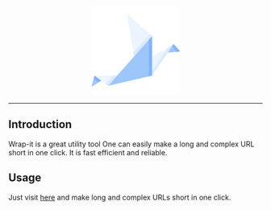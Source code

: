 <p align="center"><img src="https://github.com/r-sabharwal/wrap-it/blob/master/client/build/logo.svg" width="175"/></p>

<hr>

## Introduction

Wrap-it is a great utility tool One can easily make a long and complex URL short in one click. It is fast efficient and reliable.

## Usage

Just visit [here](https://wrapit.netlify.app/)
and make long and complex URLs short in one click.
